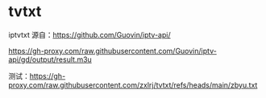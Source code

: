 # tvtxt
iptvtxt
源自：https://github.com/Guovin/iptv-api/

https://gh-proxy.com/raw.githubusercontent.com/Guovin/iptv-api/gd/output/result.m3u

测试：https://gh-proxy.com/raw.githubusercontent.com/zxlrj/tvtxt/refs/heads/main/zbyu.txt
